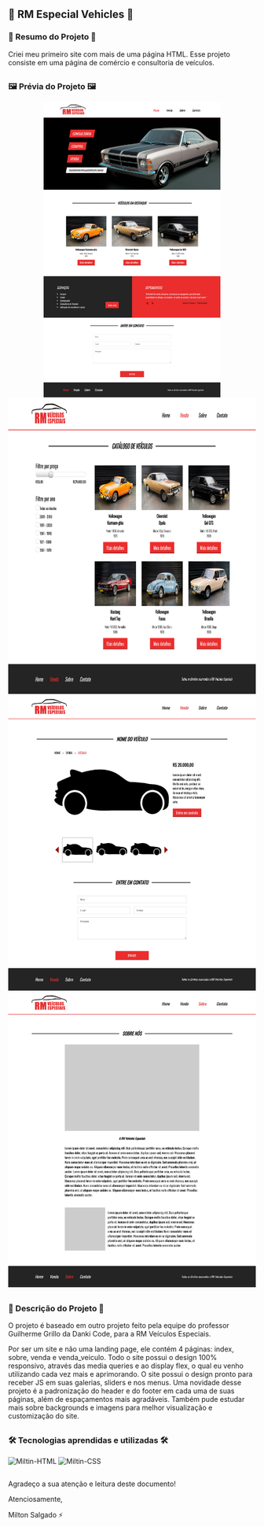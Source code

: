 ## 🚗 RM Especial Vehicles 🚗

### 📄 Resumo do Projeto 📄

Criei meu primeiro site com mais de uma página HTML. Esse projeto consiste em uma página de comércio e consultoria de veículos.

##

### 🖼️ Prévia do Projeto 🖼️
<div align="center">
    <img height="600em" src="images/demo/site_rm_special_vehicles_index.jpg">
    <img height="600em" src="images/demo/site_rm_special_vehicles_venda.jpg">
    <img height="600em" src="images/demo/site_rm_special_vehicles_venda_veiculo.jpg">
    <img height="600em" src="images/demo/site_rm_special_vehicles_sobre.jpg">
</div>

##

### 📖 Descrição do Projeto 📖

O projeto é baseado em outro projeto feito pela equipe do professor Guilherme Grillo da Danki Code, para a RM Veículos Especiais.

Por ser um site e não uma landing page, ele contém 4 páginas: index, sobre, venda e venda_veiculo. Todo o site possui o design 100% responsivo, através das media queries e ao display flex, o qual eu venho utilizando cada vez mais e aprimorando. O site possui o design pronto para receber JS em suas galerias, sliders e nos menus. Uma novidade desse projeto é a padronização do header e do footer em cada uma de suas páginas, além de espaçamentos mais agradáveis. Também pude estudar mais sobre backgrounds e imagens para melhor visualização e customização do site.

##

### 🛠️ Tecnologias aprendidas e utilizadas 🛠️

<div style="display: inline_block">
  <img align="center" alt="Miltin-HTML" height="30" width="40" src="https://cdn.jsdelivr.net/gh/devicons/devicon/icons/html5/html5-plain.svg">
  <img align="center" alt="Miltin-CSS" height="30" width="40" src="https://cdn.jsdelivr.net/gh/devicons/devicon/icons/css3/css3-plain.svg">
</div>

##

Agradeço a sua atenção e leitura deste documento!

Atenciosamente, 

Milton Salgado ⚡